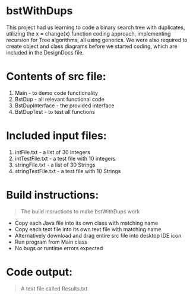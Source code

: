 # bstWithDups
This project had us learning to code a binary search tree with duplicates, utilizing the x = change(x) function coding approach, implementing recursion for Tree algorithms, all using generics. We were also required to create object and class diagrams before we started coding, which are included in the DesignDocs file.

# Contents of src file:
  1. Main - to demo code functionality
  2. BstDup - all relevant functional code
  3. BstDupInterface - the provided interface
  4. BstDupTest - to test all functions

# Included input files:
  1. intFile.txt - a list of 30 integers
  2. intTestFile.txt - a test file with 10 integers
  3. stringFile.txt - a list of 30 Strings
  4. stringTestFile.txt - a test file with 10 Strings

# Build instructions:
> The build insructions to make bstWithDups work
- Copy each Java file into its own class with matching name
- Copy each text file into its own text file with matching name
- Alternatively download and drag entire src file into desktop IDE icon
- Run program from Main class  
- No bugs or runtime errors expected

# Code output:
> A text file called Results.txt
